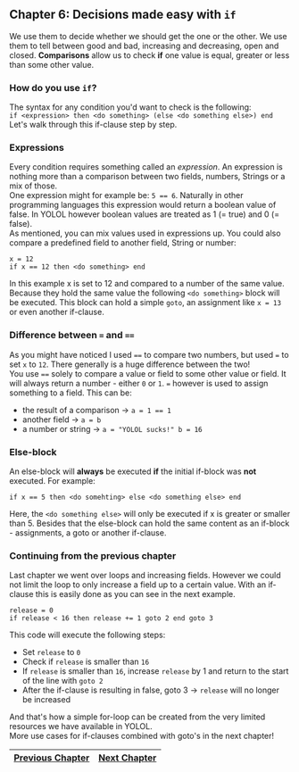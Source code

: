 ## Chapter 6: Decisions made easy with `if`

We use them to decide whether we should get the one or the other. We use them to tell between good and bad,
increasing and decreasing, open and closed. **Comparisons** allow us to check **if** one value is equal,
greater or less than some other value.

### How do you use `if`?

The syntax for any condition you'd want to check is the following:<br>
```if <expression> then <do something> (else <do something else>) end```<br>
Let's walk through this if-clause step by step.

### Expressions

Every condition requires something called an *expression*. An expression is nothing more than a comparison between
two fields, numbers, Strings or a mix of those.<br>
One expression might for example be: `5 == 6`. Naturally in other programming languages this expression would
return a boolean value of false. In YOLOL however boolean values are treated as 1 (= true) and 0 (= false).<br>
As mentioned, you can mix values used in expressions up. You could also compare a predefined field to another
field, String or number: 

```
x = 12
if x == 12 then <do something> end
```

In this example x is set to 12 and compared to a number of the same value. Because they hold the same value
the following `<do something>` block will be executed. This block can hold a simple `goto`, an assignment like
`x = 13` or even another if-clause.

### Difference between `=` and `==`

As you might have noticed I used `==` to compare two numbers, but used `=` to set `x` to `12`.
There generally is a huge difference between the two!<br>
You use `==` solely to compare a value or field to some other value or field. It will always return a number - 
either `0` or `1`.
`=` however is used to assign something to a field. This can be:
- the result of a comparison -> `a = 1 == 1`
- another field -> `a = b`
- a number or string -> `a = "YOLOL sucks!" b = 16`

### Else-block

An else-block will **always** be executed **if** the initial if-block was **not** executed. For example:<br>

```
if x == 5 then <do somehting> else <do something else> end
```

Here, the `<do something else>` will only be executed if x is greater or smaller than 5. Besides that the
else-block can hold the same content as an if-block - assignments, a goto or another if-clause.

### Continuing from the previous chapter

Last chapter we went over loops and increasing fields. However we could not limit the loop to only increase
a field up to a certain value. With an if-clause this is easily done as you can see in the next example.

```
release = 0
if release < 16 then release += 1 goto 2 end goto 3
```

This code will execute the following steps:
- Set `release` to `0`
- Check if `release` is smaller than `16`
- If `release` is smaller than `16`, increase `release` by 1 and return to the start of the line with `goto 2`
- After the if-clause is resulting in false, goto 3 -> `release` will no longer be increased

And that's how a simple for-loop can be created from the very limited resources we have available in YOLOL.<br>
More use cases for if-clauses combined with goto's in the next chapter!

|[Previous Chapter](c5.md)|[Next Chapter](soon.md)|
|:-:|:-:|
